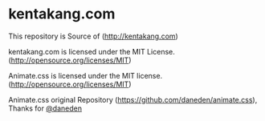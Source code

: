 # kentakang.com
This repository is Source of (http://kentakang.com)

kentakang.com is licensed under the MIT License. (http://opensource.org/licenses/MIT)

Animate.css is licensed under the MIT license. (http://opensource.org/licenses/MIT)

Animate.css original Repository (https://github.com/daneden/animate.css), Thanks for [@daneden](https://github.com/daneden/)
